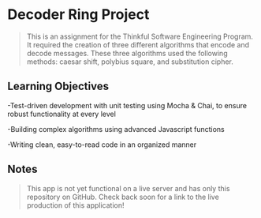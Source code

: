 # Decoder Ring Project

> This is an assignment for the Thinkful Software Engineering Program. It required the creation of three different algorithms that encode and decode messages. These three algorithms used the following methods: caesar shift, polybius square, and substitution cipher.

## Learning Objectives

-Test-driven development with unit testing using Mocha & Chai, to ensure robust functionality at every level

-Building complex algorithms using advanced Javascript functions

-Writing clean, easy-to-read code in an organized manner

## Notes

> This app is not yet functional on a live server and has only this repository on GitHub. Check back soon for a link to the live production of this application!
